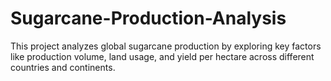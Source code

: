 # Sugarcane-Production-Analysis
This project analyzes global sugarcane production by exploring key factors like production volume, land usage, and yield per hectare across different countries and continents.
